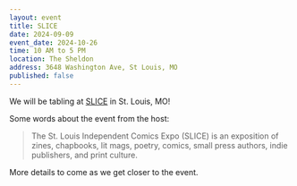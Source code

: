 ```yaml
---
layout: event
title: SLICE
date: 2024-09-09
event_date: 2024-10-26
time: 10 AM to 5 PM
location: The Sheldon
address: 3648 Washington Ave, St Louis, MO
published: false
---
```


We will be tabling at [SLICE](https://www.slicexpo.org) in St. Louis, MO!

Some words about the event from the host:

> The St. Louis Independent Comics Expo (SLICE) is an exposition of zines, chapbooks, lit mags, poetry, comics, small press authors, indie publishers, and print culture.

<!--more-->

More details to come as we get closer to the event.

